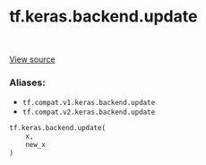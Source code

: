 <div itemscope itemtype="http://developers.google.com/ReferenceObject">
<meta itemprop="name" content="tf.keras.backend.update" />
<meta itemprop="path" content="Stable" />
</div>

# tf.keras.backend.update

<!-- Insert buttons -->

<table class="tfo-notebook-buttons tfo-api" align="left">
</table>

<a target="_blank" href="/code/stable/tensorflow/python/keras/backend.py">View source</a>



<!-- Start diff -->


### Aliases:

* `tf.compat.v1.keras.backend.update`
* `tf.compat.v2.keras.backend.update`


``` python
tf.keras.backend.update(
    x,
    new_x
)
```



<!-- Placeholder for "Used in" -->
